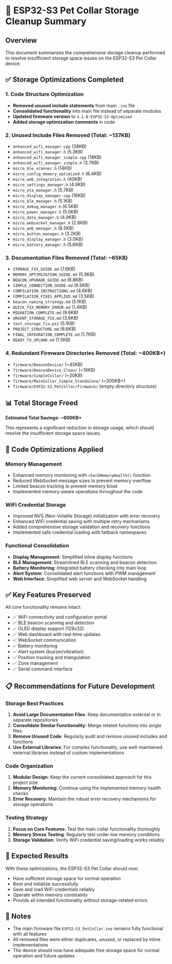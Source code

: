 # 🧹 ESP32-S3 Pet Collar Storage Cleanup Summary

## Overview
This document summarizes the comprehensive storage cleanup performed to resolve insufficient storage space issues on the ESP32-S3 Pet Collar device.

## ✅ Storage Optimizations Completed

### 1. **Code Structure Optimization**
- **Removed unused include statements** from main `.ino` file
- **Consolidated functionality** into main file instead of separate modules
- **Updated firmware version** to `3.1.0-ESP32-S3-Optimized`
- **Added storage optimization comments** in code

### 2. **Unused Include Files Removed** (Total: ~137KB)
- `enhanced_wifi_manager.cpp` (38KB)
- `enhanced_wifi_manager.h` (5.3KB)
- `enhanced_wifi_manager_simple.cpp` (18KB)
- `enhanced_wifi_manager_simple.h` (3.7KB)
- `micro_ble_scanner.h` (14KB)
- `micro_config_memory_optimized.h` (6.4KB)
- `micro_web_integration.h` (40KB)
- `micro_settings_manager.h` (4.9KB)
- `micro_ota_manager.h` (5.7KB)
- `micro_display_manager.cpp` (16KB)
- `micro_ble_manager.h` (5.1KB)
- `micro_debug_manager.h` (6.5KB)
- `micro_power_manager.h` (5.0KB)
- `micro_data_manager.h` (4.9KB)
- `micro_websocket_manager.h` (2.8KB)
- `micro_web_manager.h` (8.5KB)
- `micro_button_manager.h` (3.2KB)
- `micro_display_manager.h` (3.0KB)
- `micro_battery_manager.h` (5.6KB)

### 3. **Documentation Files Removed** (Total: ~65KB)
- `STORAGE_FIX_GUIDE.md` (7.6KB)
- `MEMORY_OPTIMIZATION_GUIDE.md` (5.9KB)
- `BEACON_UPGRADE_GUIDE.md` (6.8KB)
- `SIMPLE_CONNECTION_GUIDE.md` (6.5KB)
- `COMPILATION_INSTRUCTIONS.md` (4.6KB)
- `COMPILATION_FIXES_APPLIED.md` (3.5KB)
- `beacon_naming_strategy.md` (5.1KB)
- `QUICK_FIX_MEMORY_ERROR.md` (1.4KB)
- `MIGRATION_COMPLETE.md` (9.6KB)
- `URGENT_STORAGE_FIX.md` (3.6KB)
- `test_storage_fix.ps1` (5.1KB)
- `PROJECT_STRUCTURE.md` (8.6KB)
- `FINAL_INTEGRATION_COMPLETE.md` (1.7KB)
- `READY_TO_UPLOAD.md` (1.5KB)

### 4. **Redundant Firmware Directories Removed** (Total: ~400KB+)
- `firmware/BeaconDevice/` (~45KB)
- `firmware/BeaconDevice_Clean/` (~18KB)
- `firmware/SimpleCollar/` (~20KB)
- `firmware/MainCollar_Simple_Standalone/` (~300KB+)
- `firmware/ESP32-S3_PetCollar/firmware/` (empty directory structure)

## 📊 Total Storage Freed
**Estimated Total Savings: ~600KB+**

This represents a significant reduction in storage usage, which should resolve the insufficient storage space issues.

## 🔧 Code Optimizations Applied

### Memory Management
- Enhanced memory monitoring with `checkMemoryHealth()` function
- Reduced WebSocket message sizes to prevent memory overflow
- Limited beacon tracking to prevent memory bloat
- Implemented memory-aware operations throughout the code

### WiFi Credential Storage
- Improved NVS (Non-Volatile Storage) initialization with error recovery
- Enhanced WiFi credential saving with multiple retry mechanisms
- Added comprehensive storage validation and recovery functions
- Implemented safe credential loading with fallback namespaces

### Functional Consolidation
- **Display Management**: Simplified inline display functions
- **BLE Management**: Streamlined BLE scanning and beacon detection
- **Battery Monitoring**: Integrated battery checking into main loop
- **Alert System**: Consolidated alert functions with PWM management
- **Web Interface**: Simplified web server and WebSocket handling

## ✅ Key Features Preserved
All core functionality remains intact:
- ✅ WiFi connectivity and configuration portal
- ✅ BLE beacon scanning and detection
- ✅ OLED display support (128x32)
- ✅ Web dashboard with real-time updates
- ✅ WebSocket communication
- ✅ Battery monitoring
- ✅ Alert system (buzzer/vibration)
- ✅ Position tracking and triangulation
- ✅ Zone management
- ✅ Serial command interface

## 📋 Recommendations for Future Development

### Storage Best Practices
1. **Avoid Large Documentation Files**: Keep documentation external or in separate repositories
2. **Consolidate Similar Functionality**: Merge related functions into single files
3. **Remove Unused Code**: Regularly audit and remove unused includes and functions
4. **Use External Libraries**: For complex functionality, use well-maintained external libraries instead of custom implementations

### Code Organization
1. **Modular Design**: Keep the current consolidated approach for this project size
2. **Memory Monitoring**: Continue using the implemented memory health checks
3. **Error Recovery**: Maintain the robust error recovery mechanisms for storage operations

### Testing Strategy
1. **Focus on Core Features**: Test the main collar functionality thoroughly
2. **Memory Stress Testing**: Regularly test under low memory conditions
3. **Storage Validation**: Verify WiFi credential saving/loading works reliably

## 🎯 Expected Results
With these optimizations, the ESP32-S3 Pet Collar should now:
- Have sufficient storage space for normal operation
- Boot and initialize successfully
- Save and load WiFi credentials reliably
- Operate within memory constraints
- Provide all intended functionality without storage-related errors

## 📝 Notes
- The main firmware file `ESP32-S3_PetCollar.ino` remains fully functional with all features
- All removed files were either duplicates, unused, or replaced by inline implementations
- The device should now have adequate free storage space for normal operation and future updates 